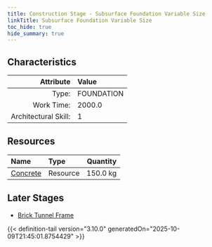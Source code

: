 ```yaml
---
title: Construction Stage - Subsurface Foundation Variable Size
linkTitle: Subsurface Foundation Variable Size
toc_hide: true
hide_summary: true
---
```

<!-- This is generated by the MarsSim HelpGenertor, do not edit. -->

## Characteristics

| Attribute      | Value |
|--------:|:------|
|Type:|FOUNDATION|
|Work Time:|2000.0|
|Architectural Skill:|1|

## Resources

| Name | Type | Quantity |
|:-----|:-----|-----:|
|[Concrete](/docs/definitions/resource/concrete)|Resource|150.0 kg|

## Later Stages
- [Brick Tunnel Frame](/docs/definitions/construction/brick-tunnel-frame)



{{< definition-tail version="3.10.0" generatedOn="2025-10-09T21:45:01.8754429" >}}

